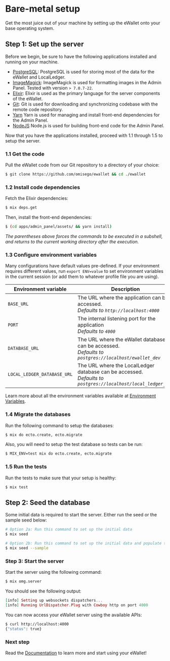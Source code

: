 # Bare-metal setup

Get the most juice out of your machine by setting up the eWallet onto your base operating system.

## Step 1: Set up the server

Before we begin, be sure to have the following applications installed and running on your machine.

- [PostgreSQL](https://www.postgresql.org/): PostgreSQL is used for storing most of the data for the eWallet and LocalLedger.
- [ImageMagick](https://www.imagemagick.org/script/index.php): ImageMagick is used for formatting images in the Admin Panel. Tested with version `> 7.0.7-22`.
- [Elixir](http://elixir-lang.github.io/install.html): Elixir is used as the primary language for the server components of the eWallet.
- [Git](https://git-scm.com/): Git is used for downloading and synchronizing codebase with the remote code repository.
- [Yarn](https://yarnpkg.com/en/docs/install) Yarn is used for managing and install front-end dependencies for the Admin Panel.
- [NodeJS](https://nodejs.org/) Node.js is used for building front-end code for the Admin Panel.

Now that you have the applications installed, proceed with 1.1 through 1.5 to setup the server.

### 1.1 Get the code

Pull the eWallet code from our Git repository to a directory of your choice:

```bash
$ git clone https://github.com/omisego/ewallet && cd ./ewallet
```

### 1.2 Install code dependencies

Fetch the Elixir dependencies:

```bash
$ mix deps.get
```

Then, install the front-end dependencies:

```bash
$ (cd apps/admin_panel/assets/ && yarn install)
```

_The parentheses above forces the commands to be executed in a subshell, and returns to the current working directory after the execution._

### 1.3 Configure environment variables

Many configurations have default values pre-defined. If your environment requires different values, run `export ENV=value` to set environment variables in the current session (or add them to whatever profile file you are using).

Environment variable | Description
-------------------- | -----------
`BASE_URL` | The URL where the application can be accessed. <br /> _Defaults to `http://localhost:4000`_
`PORT` | The internal listening port for the application <br /> _Defaults to `4000`_
`DATABASE_URL` | The URL where the eWallet database can be accessed. <br /> _Defaults to `postgres://localhost/ewallet_dev`_
`LOCAL_LEDGER_DATABASE_URL` | The URL where the LocalLedger database can be accessed. <br /> _Defaults to `postgres://localhost/local_ledger_dev`_

Learn more about all the environment variables available at [Environment Variables](/docs/setup/advanced/env.md).

### 1.4 Migrate the databases

Run the following command to setup the databases:

```bash
$ mix do ecto.create, ecto.migrate
```

Also, you will need to setup the test database so tests can be run:

```bash
$ MIX_ENV=test mix do ecto.create, ecto.migrate
```

### 1.5 Run the tests

Run the tests to make sure that your setup is healthy:

```
$ mix test
```

## Step 2: Seed the database

Some initial data is required to start the server. Either run the seed or the sample seed below:

```bash
# Option 2a: Run this command to set up the initial data
$ mix seed

# Option 2b: Run this command to set up the initial data and populate the database with more sample data
$ mix seed --sample
```

### Step 3: Start the server

Start the server using the following command:

```bash
$ mix omg.server
```

You should see the following output:

```elixir
[info] Setting up websockets dispatchers...
[info] Running UrlDispatcher.Plug with Cowboy http on port 4000
```

You can now access your eWallet server using the available APIs:

```bash
$ curl http://localhost:4000
{"status": true}
```

### Next step

Read the [Documentation](/README.md/#documentation) to learn more and start using your eWallet!
